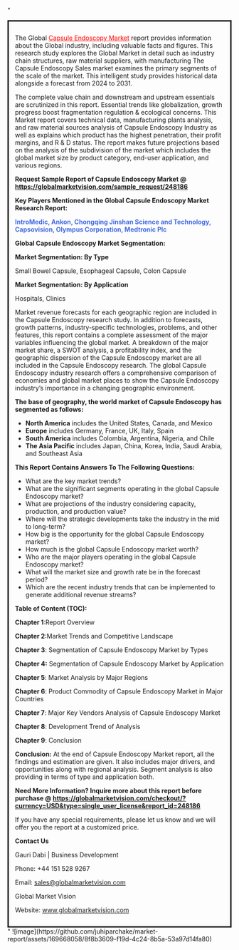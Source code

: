 "<div style='border: 3px solid black; padding: 1em;'>

The Global <a style='color: #ff0000;' href='https://globalmarketvision.com/reports/global-capsule-endoscopy-market/248186'>Capsule Endoscopy Market</a> report provides information about the Global industry, including valuable facts and figures. This research study explores the Global Market in detail such as industry chain structures, raw material suppliers, with manufacturing The Capsule Endoscopy Sales market examines the primary segments of the scale of the market. This intelligent study provides historical data alongside a forecast from 2024 to 2031.

The complete value chain and downstream and upstream essentials are scrutinized in this report. Essential trends like globalization, growth progress boost fragmentation regulation &amp; ecological concerns. This Market report covers technical data, manufacturing plants analysis, and raw material sources analysis of Capsule Endoscopy Industry as well as explains which product has the highest penetration, their profit margins, and R &amp; D status. The report makes future projections based on the analysis of the subdivision of the market which includes the global market size by product category, end-user application, and various regions.

<strong>Request Sample Report of Capsule Endoscopy Market @</strong><strong> <a style='color: #ff0000;' href='https://globalmarketvision.com/sample_request/248186?utm_source=linkedinPulse&utm_medium=Juhi&utm_campaign=Juhi'><strong>https://globalmarketvision.com/sample_request/248186</strong></a></strong>

<strong>Key Players Mentioned in the Global Capsule Endoscopy Market Research Report:</strong>

<strong style='color: #4169e1;'>IntroMedic, Ankon, Chongqing Jinshan Science and Technology, Capsovision, Olympus Corporation, Medtronic Plc</strong>

<strong>Global Capsule Endoscopy Market Segmentation:</strong>

<strong>Market Segmentation: By Type</strong>

Small Bowel Capsule, Esophageal Capsule, Colon Capsule

<strong>Market Segmentation: By Application</strong>

Hospitals, Clinics

Market revenue forecasts for each geographic region are included in the Capsule Endoscopy research study. In addition to forecasts, growth patterns, industry-specific technologies, problems, and other features, this report contains a complete assessment of the major variables influencing the global market. A breakdown of the major market share, a SWOT analysis, a profitability index, and the geographic dispersion of the Capsule Endoscopy market are all included in the Capsule Endoscopy research. The global Capsule Endoscopy industry research offers a comprehensive comparison of economies and global market places to show the Capsule Endoscopy industry’s importance in a changing geographic environment.

<strong>The base of geography, the world market of Capsule Endoscopy has segmented as follows:</strong>
<ul>
  <li><strong>North America</strong> includes the United States, Canada, and Mexico</li>
  <li><strong>Europe</strong> includes Germany, France, UK, Italy, Spain</li>
  <li><strong>South America</strong> includes Colombia, Argentina, Nigeria, and Chile</li>
  <li><strong>The Asia Pacific</strong> includes Japan, China, Korea, India, Saudi Arabia, and Southeast Asia</li>
</ul>
<strong>This Report Contains Answers To The Following Questions:</strong>
<ul>
  <li>What are the key market trends?</li>
  <li>What are the significant segments operating in the global Capsule Endoscopy market?</li>
  <li>What are projections of the industry considering capacity, production, and production value?</li>
  <li>Where will the strategic developments take the industry in the mid to long-term?</li>
  <li>How big is the opportunity for the global Capsule Endoscopy market?</li>
  <li>How much is the global Capsule Endoscopy market worth?</li>
  <li>Who are the major players operating in the global Capsule Endoscopy market?</li>
  <li>What will the market size and growth rate be in the forecast period?</li>
  <li>Which are the recent industry trends that can be implemented to generate additional revenue streams?</li>
</ul>
<strong>Table of Content (TOC): </strong>

<strong>Chapter 1</strong>:Report Overview

<strong>Chapter 2</strong>:Market Trends and Competitive Landscape

<strong>Chapter 3</strong>: Segmentation of Capsule Endoscopy Market by Types

<strong>Chapter 4:</strong> Segmentation of Capsule Endoscopy Market by Application

<strong>Chapter 5</strong>: Market Analysis by Major Regions

<strong>Chapter 6</strong>: Product Commodity of Capsule Endoscopy Market in Major Countries

<strong>Chapter 7</strong>: Major Key Vendors Analysis of Capsule Endoscopy Market

<strong>Chapter 8</strong>: Development Trend of Analysis

<strong>Chapter 9</strong>: Conclusion

<strong>Conclusion:</strong> At the end of Capsule Endoscopy Market report, all the findings and estimation are given. It also includes major drivers, and opportunities along with regional analysis. Segment analysis is also providing in terms of type and application both.

<strong>Need More Information? Inquire more about this report before purchase @ <strong><a style='color: #ff0000;' href='https://globalmarketvision.com/checkout/?currency=USD&type=single_user_license&report_id=248186?utm_source=linkedinPulse&utm_medium=Juhi&utm_campaign=Juhi'>https://globalmarketvision.com/checkout/?currency=USD&type=single_user_license&report_id=248186</a></strong>
</strong>

If you have any special requirements, please let us know and we will offer you the report at a customized price.

<strong>Contact Us</strong>

Gauri Dabi | Business Development

Phone: +44 151 528 9267

Email: <a href='mailto:sales@globalmarketvision.com'>sales@globalmarketvision.com</a>

Global Market Vision

Website: <a href='http://www.globalmarketvision.com/'>www.globalmarketvision.com</a>

</div>"
![image](https://github.com/juhiparchake/market-report/assets/169668058/8f8b3609-f19d-4c24-8b5a-53a97d14fa80)
